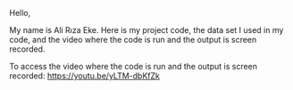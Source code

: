Hello, 

My name is Ali Rıza Eke. Here is my project code, the data set I used in my code, and the video where the code is run and the output is screen recorded.

To access the video where the code is run and the output is screen recorded: https://youtu.be/yLTM-dbKfZk
